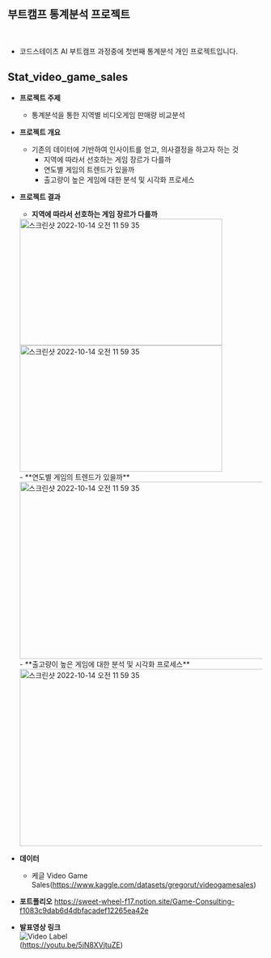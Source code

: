## 부트캠프 통계분석 프로젝트
<br>

- 코드스테이츠 AI 부트캠프 과정중에 첫번째 통계분석 개인 프로젝트입니다. <br>

## Stat_video_game_sales
- **프로젝트 주제**
  - 통계분석을 통한 지역별 비디오게임 판매량 비교분석

- **프로젝트 개요**
  - 기존의 데이터에 기반하여 인사이트를 얻고, 의사결정을 하고자 하는 것 
    - 지역에 따라서 선호하는 게임 장르가 다를까
    - 연도별 게임의 트렌드가 있을까
    - 출고량이 높은 게임에 대한 분석 및 시각화 프로세스

- **프로젝트 결과**  
  - **지역에 따라서 선호하는 게임 장르가 다를까** <br>
  <img alt="스크린샷 2022-10-14 오전 11 59 35" src="https://user-images.githubusercontent.com/101457515/196030821-c68cf840-cd18-4821-b69a-f8d435856da3.png" width="400" height = '250'>
  <img alt="스크린샷 2022-10-14 오전 11 59 35" src="https://user-images.githubusercontent.com/101457515/196030846-cfac5539-15d9-4a21-8a45-4cb33234c84c.png" width="400" height = '250'>  <br>
  - **연도별 게임의 트렌드가 있을까** <br>
  <img alt="스크린샷 2022-10-14 오전 11 59 35" src="https://user-images.githubusercontent.com/101457515/196030872-dfc6e08d-fad6-4e4a-b357-0f3b9524eb75.png" width="650" height = '350'>  <br>
  - **출고량이 높은 게임에 대한 분석 및 시각화 프로세스** <br>
  <img alt="스크린샷 2022-10-14 오전 11 59 35" src="https://user-images.githubusercontent.com/101457515/196030882-fa8b090c-bd4d-4b68-a35f-d113f52d0b7e.png" width="650" height = '350'>  <br>

- **데이터**
  - 케글 Video Game Sales(https://www.kaggle.com/datasets/gregorut/videogamesales) 

- **포트폴리오**
https://sweet-wheel-f17.notion.site/Game-Consulting-f1083c9dab6d4dbfacadef12265ea42e 

- **발표영상 링크**    
![Video Label](http://img.youtube.com/vi/5jN8XVjtuZE/0.jpg) <br>
(https://youtu.be/5jN8XVjtuZE)
  

<br><br>
